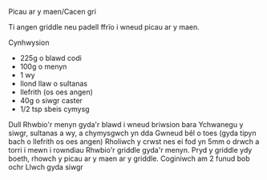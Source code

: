 Picau ar y maen/Cacen gri

Ti angen griddle neu padell ffrïo i wneud picau ar y maen.

Cynhwysion
* 225g o blawd codi
* 100g o menyn
* 1 wy
* llond llaw o sultanas
* llefrith (os oes angen)
* 40g o siwgr caster
* 1/2 tsp sbeis cymysg

Dull
Rhwbio'r menyn gyda'r blawd i wneud briwsion bara
Ychwanegu y siwgr, sultanas a wy, a chymysgwch yn dda
Gwneud bêl o toes (gyda tipyn bach o llefrith os oes angen)
Rholiwch y crwst nes ei fod yn 5mm o drwch a torri i mewn i rowndiau
Rhwbio'r griddle gyda'r menyn.
Pryd y griddle ydy boeth, rhowch y picau ar y maen ar y griddle.
Coginiwch am 2 funud bob ochr
Llwch gyda siwgr
